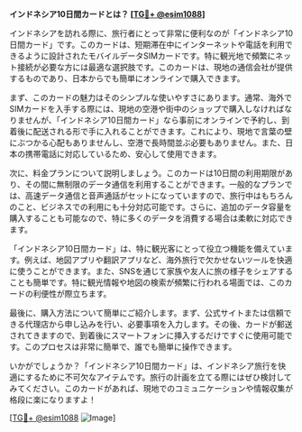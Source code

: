 **インドネシア10日間カードとは？ [[TG💪+ @esim1088](https://t.me/s/esim1088)]**

インドネシアを訪れる際に、旅行者にとって非常に便利なのが「インドネシア10日間カード」です。このカードは、短期滞在中にインターネットや電話を利用できるように設計されたモバイルデータSIMカードです。特に観光地で頻繁にネット接続が必要な方には最適な選択肢です。このカードは、現地の通信会社が提供するものであり、日本からでも簡単にオンラインで購入できます。

まず、このカードの魅力はそのシンプルな使いやすさにあります。通常、海外でSIMカードを入手する際には、現地の空港や街中のショップで購入しなければなりませんが、「インドネシア10日間カード」なら事前にオンラインで予約し、到着後に配送される形で手に入れることができます。これにより、現地で言葉の壁にぶつかる心配もありませんし、空港で長時間並ぶ必要もありません。また、日本の携帯電話に対応しているため、安心して使用できます。

次に、料金プランについて説明しましょう。このカードは10日間の利用期限があり、その間に無制限のデータ通信を利用することができます。一般的なプランでは、高速データ通信と音声通話がセットになっていますので、旅行中はもちろんのこと、ビジネスでの利用にも十分対応可能です。さらに、追加のデータ容量を購入することも可能なので、特に多くのデータを消費する場合は柔軟に対応できます。

「インドネシア10日間カード」は、特に観光客にとって役立つ機能を備えています。例えば、地図アプリや翻訳アプリなど、海外旅行で欠かせないツールを快適に使うことができます。また、SNSを通じて家族や友人に旅の様子をシェアすることも簡単です。特に観光情報や地図の検索が頻繁に行われる場面では、このカードの利便性が際立ちます。

最後に、購入方法について簡単にご紹介します。まず、公式サイトまたは信頼できる代理店から申し込みを行い、必要事項を入力します。その後、カードが郵送されてきますので、到着後にスマートフォンに挿入するだけですぐに使用可能です。このプロセスは非常に簡単で、誰でも簡単に操作できます。

いかがでしょうか？「インドネシア10日間カード」は、インドネシア旅行を快適にするために不可欠なアイテムです。旅行の計画を立てる際にはぜひ検討してみてください。このカードがあれば、現地でのコミュニケーションや情報収集が格段に楽になりますよ！

[[TG💪+ @esim1088](https://t.me/s/esim1088) ![Image](https://i.postimg.cc/Y0z9fWf4/image.png)]